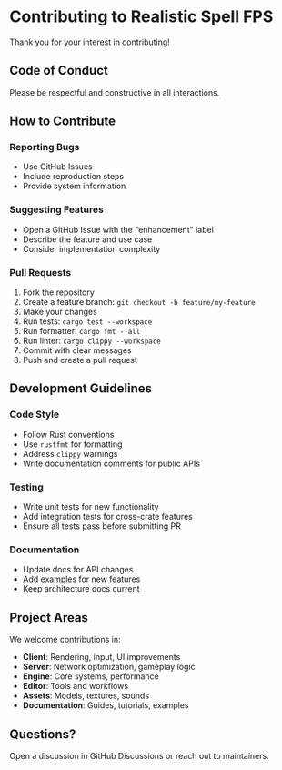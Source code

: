 # Contributing to Realistic Spell FPS

Thank you for your interest in contributing!

## Code of Conduct

Please be respectful and constructive in all interactions.

## How to Contribute

### Reporting Bugs

- Use GitHub Issues
- Include reproduction steps
- Provide system information

### Suggesting Features

- Open a GitHub Issue with the "enhancement" label
- Describe the feature and use case
- Consider implementation complexity

### Pull Requests

1. Fork the repository
2. Create a feature branch: `git checkout -b feature/my-feature`
3. Make your changes
4. Run tests: `cargo test --workspace`
5. Run formatter: `cargo fmt --all`
6. Run linter: `cargo clippy --workspace`
7. Commit with clear messages
8. Push and create a pull request

## Development Guidelines

### Code Style

- Follow Rust conventions
- Use `rustfmt` for formatting
- Address `clippy` warnings
- Write documentation comments for public APIs

### Testing

- Write unit tests for new functionality
- Add integration tests for cross-crate features
- Ensure all tests pass before submitting PR

### Documentation

- Update docs for API changes
- Add examples for new features
- Keep architecture docs current

## Project Areas

We welcome contributions in:

- **Client**: Rendering, input, UI improvements
- **Server**: Network optimization, gameplay logic
- **Engine**: Core systems, performance
- **Editor**: Tools and workflows
- **Assets**: Models, textures, sounds
- **Documentation**: Guides, tutorials, examples

## Questions?

Open a discussion in GitHub Discussions or reach out to maintainers.
